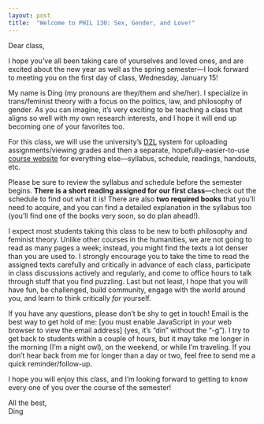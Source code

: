 ```yaml
---
layout: post
title:  "Welcome to PHIL 130: Sex, Gender, and Love!"
---
```


Dear class,

I hope you’ve all been taking care of yourselves and loved ones, and are excited about the new year as well as the spring semester—I look forward to meeting you on the first day of class, Wednesday, January 15! 

My name is Ding (my pronouns are they/them and she/her). I specialize in trans/feminist theory with a focus on the politics, law, and philosophy of gender. As you can imagine, it’s very exciting to be teaching a class that aligns so well with my own research interests, and I hope it will end up becoming one of your favorites too.

For this class, we will use the university’s [D2L](https://d2l.arizona.edu/d2l/home/1555706) system for uploading assignments/viewing grades and then a separate, hopefully-easier-to-use [course website](https://130.dingthemself.com/) for everything else—syllabus, schedule, readings, handouts, etc.

Please be sure to review the syllabus and schedule before the semester begins. **There is a short reading assigned for our first class**—check out the schedule to find out what it is! There are also **two required books** that you’ll need to acquire, and you can find a detailed explanation in the syllabus too (you’ll find one of the books very soon, so do plan ahead!).

I expect most students taking this class to be new to both philosophy and feminist theory. Unlike other courses in the humanities, we are not going to read as many pages a week; instead, you might find the texts a lot denser than you are used to. I strongly encourage you to take the time to read the assigned texts carefully and critically in advance of each class, participate in class discussions actively and regularly, and come to office hours to talk through stuff that you find puzzling. Last but not least, I hope that you will have fun, be challenged, build community, engage with the world around you, and learn to think critically *for* yourself.

<script language="JavaScript" type="text/javascript">
      var g = "edu";
      var o = "arizona";
      var c = ".";
      var a = "din";
      var t = " ";
      var s = "@";
      document.write("<p>If you have any questions, please don’t be shy to get in touch! Email is the best way to get hold of me:" + t + "<a href='" + "mail" + "to:" + a + s + o + c + g + "'>" + a + s + o + c + g + "</a>" + t + "(yes, it’s “din” without the “-g”). I try to get back to students within a couple of hours, but it may take me longer in the morning (I’m a night owl), on the weekend, or while I’m traveling. If you don’t hear back from me for longer than a day or two, feel free to send me a quick reminder/follow-up.</p>");
</script>
<noscript><p>If you have any questions, please don’t be shy to get in touch! Email is the best way to get hold of me: [you must enable JavaScript in your web browser to view the email address] (yes, it’s “din” without the “-g”). I try to get back to students within a couple of hours, but it may take me longer in the morning (I’m a night owl), on the weekend, or while I’m traveling. If you don’t hear back from me for longer than a day or two, feel free to send me a quick reminder/follow-up.</p></noscript>

I hope you will enjoy this class, and I’m looking forward to getting to know every one of you over the course of the semester!

All the best,\
Ding